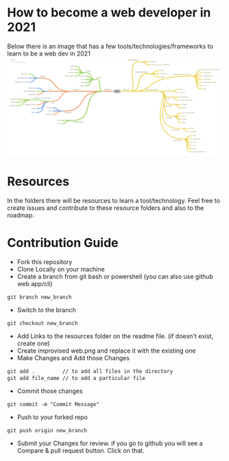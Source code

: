 # How to become a web developer in 2021

Below there is an image that has a few tools/technologies/frameworks to learn to be a web dev in 2021
![hello](web.png)

# Resources

In the folders there will be resources to learn a tool/technology.
Feel free to create issues and contribute to these resource folders and also to the roadmap.

# Contribution Guide

- Fork this repository
- Clone Locally on your machine
- Create a branch from git bash or powershell (you can also use github web app/cli)

```
git branch new_branch
```

- Switch to the branch

```
git checkout new_branch
```

- Add Links to the resources folder on the readme file. (if doesn't exist, create one)
- Create improvised web.png and replace it with the existing one
- Make Changes and Add those Changes

```
git add .         // to add all files in the directory
git add file_name // to add a particular file
```

- Commit those changes

```
git commit -m "Commit Message"
```

- Push to your forked repo

```
git push origin new_branch
```

- Submit your Changes for review. if you go to github you will see a Compare & pull request button. Click on that.
